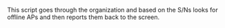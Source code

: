 This script goes through the organization and based on the S/Ns looks for offline APs and then reports them back to the screen.
